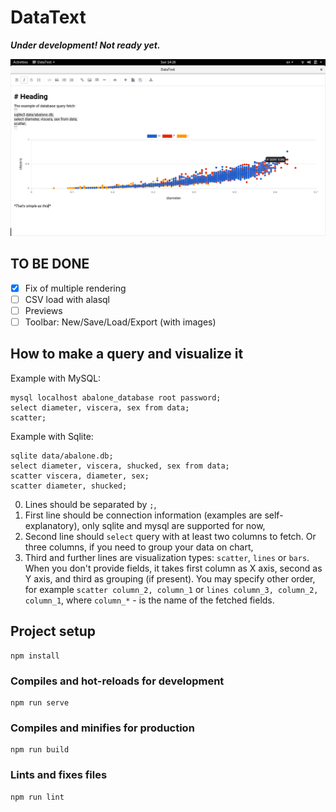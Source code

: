 # DataText

***Under development! Not ready yet.***

![Screenshot](screenshots/screenshot.png) 

## TO BE DONE
- [X] Fix of multiple rendering
- [ ] CSV load with alasql
- [ ] Previews
- [ ] Toolbar: New/Save/Load/Export (with images) 

## How to make a query and visualize it

Example with MySQL:
```
mysql localhost abalone_database root password;
select diameter, viscera, sex from data;
scatter;
```

Example with Sqlite:
```
sqlite data/abalone.db;
select diameter, viscera, shucked, sex from data;
scatter viscera, diameter, sex;
scatter diameter, shucked;
```

0. Lines should be separated by `;`,
1. First line should be connection information (examples are self-explanatory), only sqlite and mysql are supported for now,
2. Second line should `select` query with at least two columns to fetch. Or three columns, if you need to group your data on chart,
3. Third and further lines are visualization types: `scatter`, `lines` or `bars`. When you don't provide fields, it takes first column as X axis, second as Y axis, and third as grouping (if present). You may specify other order, for example `scatter column_2, column_1` or `lines column_3, column_2, column_1`, where `column_*` - is the name of the fetched fields.


## Project setup
```
npm install
```

### Compiles and hot-reloads for development
```
npm run serve
```

### Compiles and minifies for production
```
npm run build
```

### Lints and fixes files
```
npm run lint
```
